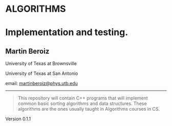 
                                                
#  ALGORITHMS
# Implementation and testing.     
##  Martin Beroiz
University of Texas at Brownsville

University of Texas at San Antonio

email: <martinberoiz@phys.utb.edu>

--------

> This repository will contain C++ programs that will
implement common basic sorting algorithms and data
structures.
These algorithms are the ones usually taught in
Algorithms courses in CS.


Version 0.1.1
